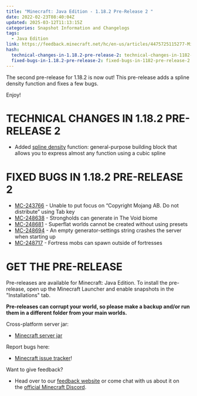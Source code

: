 ```yaml
---
title: "Minecraft: Java Edition - 1.18.2 Pre-Release 2 "
date: 2022-02-23T08:40:04Z
updated: 2025-03-12T11:13:15Z
categories: Snapshot Information and Changelogs
tags:
  - Java Edition
link: https://feedback.minecraft.net/hc/en-us/articles/4475725115277-Minecraft-Java-Edition-1-18-2-Pre-Release-2
hash:
  technical-changes-in-1.18.2-pre-release-2: technical-changes-in-1182-pre-release-2
  fixed-bugs-in-1.18.2-pre-release-2: fixed-bugs-in-1182-pre-release-2
---
```


The second pre-release for 1.18.2 is now out! This pre-release adds a spline density function and fixes a few bugs.

Enjoy!

# TECHNICAL CHANGES IN 1.18.2 PRE-RELEASE 2

- Added [spline density](https://wikipedia.org/wiki/Spline_interpolation) function: general-purpose building block that allows you to express almost any function using a cubic spline

# FIXED BUGS IN 1.18.2 PRE-RELEASE 2

- [MC-243766](https://bugs.mojang.com/browse/MC-243766) - Unable to put focus on “Copyright Mojang AB. Do not distribute” using Tab key
- [MC-248638](https://bugs.mojang.com/browse/MC-248638) - Strongholds can generate in The Void biome
- [MC-248681](https://bugs.mojang.com/browse/MC-248681) - Superflat worlds cannot be created without using presets
- [MC-248694](https://bugs.mojang.com/browse/MC-248694) - An empty generator-settings string crashes the server when starting up
- [MC-248717](https://bugs.mojang.com/browse/MC-248717) - Fortress mobs can spawn outside of fortresses

# GET THE PRE-RELEASE

Pre-releases are available for Minecraft: Java Edition. To install the pre-release, open up the Minecraft Launcher and enable snapshots in the "Installations" tab.

**Pre-releases can corrupt your world, so please make a backup and/or run them in a different folder from your main worlds.**

Cross-platform server jar:

- [Minecraft server jar](https://launcher.mojang.com/v1/objects/888cb380db39a115cfe978c00922d24536bdd2a5/server.jar)

Report bugs here:

- [Minecraft issue tracker](https://aka.ms/snapshotbugs?ref=blog)!

Want to give feedback?

- Head over to our [feedback website](https://aka.ms/snapshotfeedback) or come chat with us about it on the [official Minecraft Discord](https://discordapp.com/invite/minecraft).
